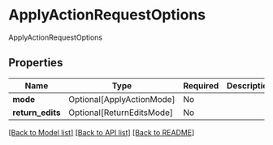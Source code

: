 # ApplyActionRequestOptions

ApplyActionRequestOptions

## Properties
| Name | Type | Required | Description |
| ------------ | ------------- | ------------- | ------------- |
**mode** | Optional[ApplyActionMode] | No |  |
**return_edits** | Optional[ReturnEditsMode] | No |  |


[[Back to Model list]](../../README.md#documentation-for-models) [[Back to API list]](../../README.md#documentation-for-api-endpoints) [[Back to README]](../../README.md)
